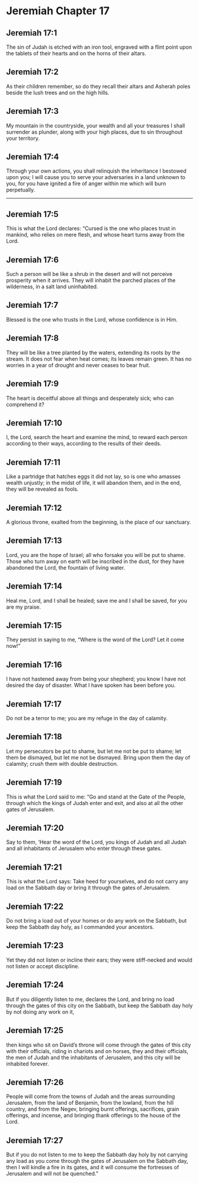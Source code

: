 # Jeremiah Chapter 17

## Jeremiah 17:1

The sin of Judah is etched with an iron tool, engraved with a flint point upon the tablets of their hearts and on the horns of their altars.

## Jeremiah 17:2

As their children remember, so do they recall their altars and Asherah poles beside the lush trees and on the high hills.

## Jeremiah 17:3

My mountain in the countryside, your wealth and all your treasures I shall surrender as plunder, along with your high places, due to sin throughout your territory.

## Jeremiah 17:4

Through your own actions, you shall relinquish the inheritance I bestowed upon you; I will cause you to serve your adversaries in a land unknown to you, for you have ignited a fire of anger within me which will burn perpetually.

---

## Jeremiah 17:5

This is what the Lord declares: “Cursed is the one who places trust in mankind, who relies on mere flesh, and whose heart turns away from the Lord.

## Jeremiah 17:6

Such a person will be like a shrub in the desert and will not perceive prosperity when it arrives. They will inhabit the parched places of the wilderness, in a salt land uninhabited.

## Jeremiah 17:7

Blessed is the one who trusts in the Lord, whose confidence is in Him.

## Jeremiah 17:8

They will be like a tree planted by the waters, extending its roots by the stream. It does not fear when heat comes; its leaves remain green. It has no worries in a year of drought and never ceases to bear fruit.

## Jeremiah 17:9

The heart is deceitful above all things and desperately sick; who can comprehend it?

## Jeremiah 17:10

I, the Lord, search the heart and examine the mind, to reward each person according to their ways, according to the results of their deeds.

## Jeremiah 17:11

Like a partridge that hatches eggs it did not lay, so is one who amasses wealth unjustly; in the midst of life, it will abandon them, and in the end, they will be revealed as fools.

## Jeremiah 17:12

A glorious throne, exalted from the beginning, is the place of our sanctuary.

## Jeremiah 17:13

Lord, you are the hope of Israel; all who forsake you will be put to shame. Those who turn away on earth will be inscribed in the dust, for they have abandoned the Lord, the fountain of living water.

## Jeremiah 17:14

Heal me, Lord, and I shall be healed; save me and I shall be saved, for you are my praise.

## Jeremiah 17:15

They persist in saying to me, “Where is the word of the Lord? Let it come now!”

## Jeremiah 17:16

I have not hastened away from being your shepherd; you know I have not desired the day of disaster. What I have spoken has been before you.

## Jeremiah 17:17

Do not be a terror to me; you are my refuge in the day of calamity.

## Jeremiah 17:18

Let my persecutors be put to shame, but let me not be put to shame; let them be dismayed, but let me not be dismayed. Bring upon them the day of calamity; crush them with double destruction.

## Jeremiah 17:19

This is what the Lord said to me: “Go and stand at the Gate of the People, through which the kings of Judah enter and exit, and also at all the other gates of Jerusalem.

## Jeremiah 17:20

Say to them, ‘Hear the word of the Lord, you kings of Judah and all Judah and all inhabitants of Jerusalem who enter through these gates.

## Jeremiah 17:21

This is what the Lord says: Take heed for yourselves, and do not carry any load on the Sabbath day or bring it through the gates of Jerusalem.

## Jeremiah 17:22

Do not bring a load out of your homes or do any work on the Sabbath, but keep the Sabbath day holy, as I commanded your ancestors.

## Jeremiah 17:23

Yet they did not listen or incline their ears; they were stiff-necked and would not listen or accept discipline.

## Jeremiah 17:24

But if you diligently listen to me, declares the Lord, and bring no load through the gates of this city on the Sabbath, but keep the Sabbath day holy by not doing any work on it,

## Jeremiah 17:25

then kings who sit on David’s throne will come through the gates of this city with their officials, riding in chariots and on horses, they and their officials, the men of Judah and the inhabitants of Jerusalem, and this city will be inhabited forever.

## Jeremiah 17:26

People will come from the towns of Judah and the areas surrounding Jerusalem, from the land of Benjamin, from the lowland, from the hill country, and from the Negev, bringing burnt offerings, sacrifices, grain offerings, and incense, and bringing thank offerings to the house of the Lord.

## Jeremiah 17:27

But if you do not listen to me to keep the Sabbath day holy by not carrying any load as you come through the gates of Jerusalem on the Sabbath day, then I will kindle a fire in its gates, and it will consume the fortresses of Jerusalem and will not be quenched.”
